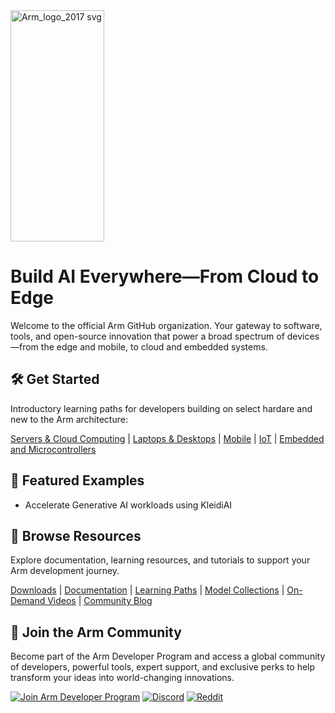 <img width="150" height="370" alt="Arm_logo_2017 svg" src="https://github.com/user-attachments/assets/025174b5-0581-4622-b622-ec7e27d05a05" />

# Build AI Everywhere—From Cloud to Edge

Welcome to the official Arm GitHub organization. Your gateway to software, tools, and open-source innovation that power a broad spectrum of devices—from the edge and mobile, to cloud and embedded systems.

## 🛠 Get Started
Introductory learning paths for developers building on select hardare and new to the Arm architecture:

[Servers & Cloud Computing](https://learn.arm.com/learning-paths/servers-and-cloud-computing/intro/) | [Laptops & Desktops](https://learn.arm.com/learning-paths/laptops-and-desktops/intro/) | [Mobile](https://learn.arm.com/learning-paths/mobile-graphics-and-gaming/intro/) | [IoT](https://learn.arm.com/learning-paths/iot/intro/) | [Embedded and Microcontrollers](https://learn.arm.com/learning-paths/embedded-and-microcontrollers/intro/)

## 📂 Featured Examples
* Accelerate Generative AI workloads using KleidiAI

## 🔎 Browse Resources
Explore documentation, learning resources, and tutorials to support your Arm development journey.

[Downloads](https://developer.arm.com/downloads) | [Documentation](https://developer.arm.com/documentation) | [Learning Paths](https://learn.arm.com/) | [Model Collections](https://huggingface.co/Arm) | [On-Demand Videos](https://developer.arm.com/search#numberOfResults=48&f-navigationhierarchiescontenttype=Video%20Tutorial) | [Community Blog](https://community.arm.com/arm-community-blogs/) 

## 🤝 Join the Arm Community
Become part of the Arm Developer Program and access a global community of developers, powerful tools, expert support, and exclusive perks to help transform your ideas into world-changing innovations.

[![Join Arm Developer Program](https://img.shields.io/badge/Join-Arm_Developer_Program-0091BD?style=for-the-badge&logo=arm&logoColor=white&labelColor=0091BD&color=0091BD)](https://developer.arm.com/arm-developer-program)
[![Discord](https://img.shields.io/badge/Discord-5865F2?style=for-the-badge&logo=discord&logoColor=white)](https://discord.com/invite/armsoftwaredev)
[![Reddit](https://img.shields.io/badge/Reddit-FF4500?style=for-the-badge&logo=reddit&logoColor=white)](https://www.reddit.com/r/ArmSoftwareDev/)
